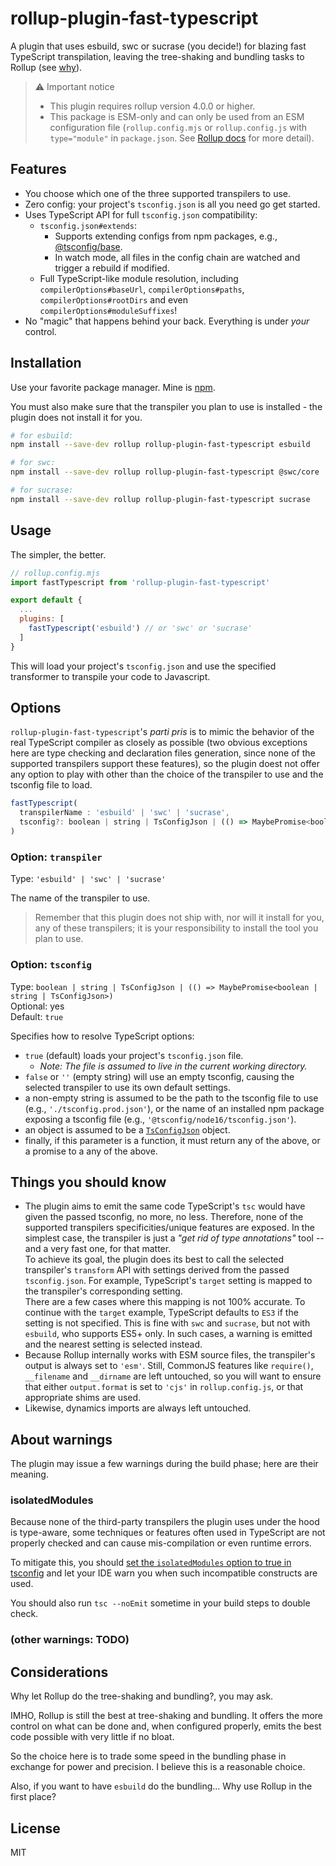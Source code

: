 # rollup-plugin-fast-typescript
A plugin that uses esbuild, swc or sucrase (you decide!) for blazing fast TypeScript transpilation, leaving the tree-shaking and bundling tasks to Rollup (see [why](#considerations)).

>⚠ Important notice
>- This plugin requires rollup version 4.0.0 or higher.
>- This package is ESM-only and can only be used from an ESM configuration file (`rollup.config.mjs` or `rollup.config.js` with `type="module"` in `package.json`. See [Rollup docs](https://rollupjs.org/guide/en/#configuration-files) for more detail).

## Features
- You choose which one of the three supported transpilers to use.
- Zero config: your project's `tsconfig.json` is all you need go get started.
- Uses TypeScript API for full `tsconfig.json` compatibility:
  - `tsconfig.json#extends`:
    - Supports extending configs from npm packages, e.g., [@tsconfig/base](https://github.com/tsconfig/bases).
    - In watch mode, all files in the config chain are watched and trigger a rebuild if modified.
  - Full TypeScript-like module resolution, including `compilerOptions#baseUrl`, `compilerOptions#paths`, `compilerOptions#rootDirs` and even `compilerOptions#moduleSuffixes`!
- No "magic" that happens behind your back. Everything is under *your* control.

## Installation
Use your favorite package manager. Mine is [npm](https://www.npmjs.com).

You must also make sure that the transpiler you plan to use is installed - the plugin does not install it for you.

```sh
# for esbuild:
npm install --save-dev rollup rollup-plugin-fast-typescript esbuild

# for swc:
npm install --save-dev rollup rollup-plugin-fast-typescript @swc/core

# for sucrase:
npm install --save-dev rollup rollup-plugin-fast-typescript sucrase
```

## Usage
The simpler, the better.

```js
// rollup.config.mjs
import fastTypescript from 'rollup-plugin-fast-typescript'

export default {
  ...
  plugins: [
    fastTypescript('esbuild') // or 'swc' or 'sucrase'
  ]
}
```

This will load your project's `tsconfig.json` and use the specified transformer to transpile your code to Javascript.

## Options
`rollup-plugin-fast-typescript`'s *parti pris* is to mimic the behavior of the real TypeScript compiler as closely as possible (two obvious exceptions here are type checking and declaration files generation, since none of the supported transpilers support these features), so the plugin doest not offer any option to play with other than the choice of the transpiler to use and the tsconfig file to load.

```js
fastTypescript(
  transpilerName : 'esbuild' | 'swc' | 'sucrase',
  tsconfig?: boolean | string | TsConfigJson | (() => MaybePromise<boolean | string | TsConfigJson>)
)
```

### Option: `transpiler`
Type: `'esbuild' | 'swc' | 'sucrase'`

The name of the transpiler to use.

> Remember that this plugin does not ship with, nor will it install for you, any of these transpilers; it is your responsibility to install the tool you plan to use.

### Option: `tsconfig`
Type: `boolean | string | TsConfigJson | (() => MaybePromise<boolean | string | TsConfigJson>)`<br>
Optional: yes<br>
Default: `true`

Specifies how to resolve TypeScript options:
- `true` (default) loads your project's `tsconfig.json` file.
  - _Note: The file is assumed to live in the current working directory._
- `false` or `''` (empty string) will use an empty tsconfig, causing the selected transpiler to use its own default settings.
- a non-empty string is assumed to be the path to the tsconfig file to use (e.g., `'./tsconfig.prod.json'`), or the name of an installed npm package exposing a tsconfig file (e.g., `'@tsconfig/node16/tsconfig.json'`).
- an object is assumed to be a [`TsConfigJson`](https://github.com/sindresorhus/type-fest/blob/main/source/tsconfig-json.d.ts) object.
- finally, if this parameter is a function, it must return any of the above, or a promise to a any of the above.

## Things you should know
- The plugin aims to emit the same code TypeScript's `tsc` would have given the passed tsconfig, no more, no less. Therefore, none of the supported transpilers specificities/unique features are exposed. In the simplest case, the transpiler is just a *"get rid of type annotations"* tool -- and a very fast one, for that matter.<br />
To achieve its goal, the plugin does its best to call the selected transpiler's `transform` API with settings derived from the passed `tsconfig.json`. For example, TypeScript's `target` setting is mapped to the transpiler's corresponding setting.<br />
There are a few cases where this mapping is not 100% accurate. To continue with the `target` example, TypeScript defaults to `ES3` if the setting is not specified. This is fine with `swc` and `sucrase`, but not with `esbuild`, who supports ES5+ only. In such cases, a warning is emitted and the nearest setting is selected instead.
- Because Rollup internally works with ESM source files, the transpiler's output is always set to `'esm'`. Still, CommonJS features like `require()`, `__filename` and `__dirname` are left untouched, so you will want to ensure that either `output.format` is set to `'cjs'` in `rollup.config.js`, or that appropriate shims are used.
- Likewise, dynamics imports are always left untouched.


## About warnings
The plugin may issue a few warnings during the build phase; here are their meaning.

### isolatedModules
Because none of the third-party transpilers the plugin uses under the hood is type-aware, some techniques or features often used in TypeScript are not properly checked and can cause mis-compilation or even runtime errors.

To mitigate this, you should [set the `isolatedModules` option to true in tsconfig](https://www.typescriptlang.org/tsconfig#isolatedModules) and let your IDE warn you when such incompatible constructs are used.

You should also run `tsc --noEmit` sometime in your build steps to double check.

### (other warnings: TODO)


## Considerations
Why let Rollup do the tree-shaking and bundling?, you may ask.

IMHO, Rollup is still the best at tree-shaking and bundling. It offers the more control on what can be done and, when configured properly, emits the best code possible with very little if no bloat.

So the choice here is to trade some speed in the bundling phase in exchange for power and precision. I believe this is a reasonable choice.

Also, if you want to have `esbuild` do the bundling... Why use Rollup in the first place?


## License
MIT
